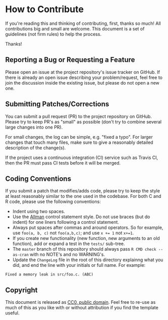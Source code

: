 # How to Contribute

If you're reading this and thinking of contributing, first, thanks so much! All contributions big and small are welcome. This document is a set of guidelines (not firm rules) to help the process.

Thanks!


## Reporting a Bug or Requesting a Feature
Please open an issue at the project repository's issue tracker on GitHub.  If there is already an open issue describing your problem/request, feel free to join the discussion inside the existing issue, but please do not open a new one.


## Submitting Patches/Corrections
You can submit a pull request (PR) to the project repository on GitHub. Please try to keep PR's as "small" as possible (don't try to combine several large changes into one PR).

For small changes, the log can be simple, e.g. "fixed a typo". For larger changes that touch many files, make sure to give a reasonably detailed description of the change(s).

If the project uses a continuous integration (CI) service such as Travis CI, then the PR must pass CI tests before it will be merged.


## Coding Conventions
If you submit a patch that modifies/adds code, please try to keep the style at least reasonably similar to the one used in the codebase.  For both C and R code, please use the following conventions:

  * Indent using two spaces.
  * Use the [Allman](https://en.wikipedia.org/wiki/Indent_style#Allman_style) control statement style.  Do not use braces (but do indent) for one liners following a control statement.
  * Always put spaces after commas and around operators. So for example, use `foo(a, b, c)` not `foo(a,b,c)`; and use `x += 1` not `x+=1`.
  * If you create new functionality (new function, new arguments to an old function), add or expand a test in the `tests/` sub-tree.
  * The `master` branch of this repository should always pass `R CMD check --as-cran` with no NOTE's and no WARNING's.
  * Update the `ChangeLog` file in the root of this directory explainng what you did, and end the line with your initials or full name.  For example:
  ```
  Fixed a memory leak in src/foo.c. (ABC)
  ```


## Copyright
This document is released as [CC0, public domain](https://creativecommons.org/choose/zero/). Feel free to re-use as much of this as you like with or without attribution if you find the template useful.
